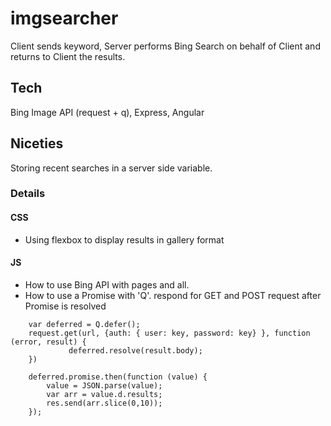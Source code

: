 # imgsearcher

Client sends keyword, Server performs Bing Search on behalf of Client and returns to Client the results.

## Tech

Bing Image API (request + q), Express, Angular

## Niceties
Storing recent searches in a server side variable.

### Details
#### CSS
 - Using flexbox to display results in gallery format

#### JS
 - How to use Bing API with pages and all.
 - How to use a Promise with 'Q'. respond for GET and POST request after Promise is resolved
 
```
	var deferred = Q.defer();
    request.get(url, {auth: { user: key, password: key} }, function (error, result) {
		     deferred.resolve(result.body);
    })
    
  	deferred.promise.then(function (value) {
  		value = JSON.parse(value);
  		var arr = value.d.results;
  		res.send(arr.slice(0,10));
  	});
```

